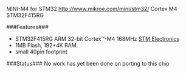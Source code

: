 MINI-M4 for STM32 http://www.mikroe.com/mini/stm32/
Cortex M4 STM32F415RG 

###Features###
* STM32F415RG ARM 32-bit Cortex™-M4 168MHz [STM Electronics](http://www.st.com/internet/mcu/product/252143.jsp)
* 1MB Flash, 192+4K RAM.
* small 40pin footprint

###Status###
No work has yet been done on porting to this chip